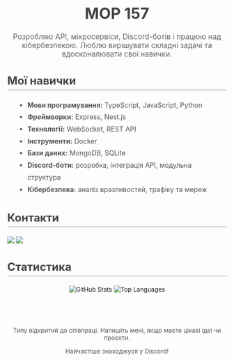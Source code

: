 <div class="header" style="text-align: center; margin-bottom: 20px;">
    <h1 style="font-size: 2.5em; color: #444;">MOP 157</h1>
    <p style="font-size: 1.2em; color: #666;">Розробляю API, мікросервіси, Discord-ботів і працюю над кібербезпекою. Люблю вирішувати складні задачі та вдосконалювати свої навички.</p>
</div>

<h2 style="font-size: 1.8em; color: #444; border-bottom: 2px solid #ccc; padding-bottom: 5px;">Мої навички</h2>
<ul style="line-height: 1.8; font-size: 1.1em; color: #555; margin-left: 20px;">
    <li><strong>Мови програмування:</strong> TypeScript, JavaScript, Python</li>
    <li><strong>Фреймворки:</strong> Express, Nest.js</li>
    <li><strong>Технології:</strong> WebSocket, REST API</li>
    <li><strong>Інструменти:</strong> Docker</li>
    <li><strong>Бази даних:</strong> MongoDB, SQLite</li>
    <li><strong>Discord-боти:</strong> розробка, інтеграція API, модульна структура</li>
    <li><strong>Кібербезпека:</strong> аналіз вразливостей, трафіку та мереж</li>
</ul>

<h2 style="font-size: 1.8em; color: #444; border-bottom: 2px solid #ccc; padding-bottom: 5px;">Контакти</h2>
<div class="social-links" style="margin-top: 10px; font-size: 1.1em;">
    <a href="https://t.me/Mop_157" target="_blank"><img src="https://img.shields.io/badge/telegram-2CA5E0.svg?&style=for-the-badge&logo=telegram&logoColor=white"></a>
    <a href="https://discord.com/users/670163392979271710" target="_blank"><img src="https://img.shields.io/badge/discord%20-7289DA.svg?&style=for-the-badge&logo=discord&logoColor=white"></a>
</div>

<h2 style="font-size: 1.8em; color: #444; border-bottom: 2px solid #ccc; padding-bottom: 5px;">Статистика</h2>
<div class="stats" style="margin-top: 20px; text-align: center;">
    <img src="https://github-readme-stats.vercel.app/api?username=Mop157&show_icons=true&theme=radical&hide=prs,issues" alt="GitHub Stats" style="max-width: 100%; margin-bottom: 20px;">
    <img src="https://github-readme-stats.vercel.app/api/top-langs/?username=Mop157&layout=compact&theme=radical" alt="Top Languages" style="max-width: 100%;">
</div><br>

<div class="footer" style="text-align: center; margin-top: 40px; font-size: 1em; color: #555;">
    <p>Типу відкритий до співпраці. Напишіть мені, якщо маєте цікаві ідеї чи проєкти.</p>
    <p>Найчастіше знаходжуся у Discord!</p>
</div>
